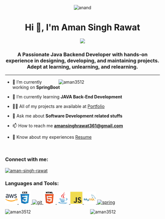 <p align ="center"> <img width="830" src="https://i.pinimg.com/originals/fa/7b/4b/fa7b4bdc3b2f73e749e5c2c646d4ae13.gif" alt="anand"/> </p>

<h1 align="center">Hi 👋, I'm Aman Singh Rawat</h1>


<p align="center"><a align="center" href="https://aman3512.github.io/"><img src="https://readme-typing-svg.herokuapp.com?color=0A88B3&lines=Welcome+to+My+GitHub+Profile...!;Click+to+visit+my+Portfolio..." /></a></p>

<h3 align="center">A Passionate Java Backend Developer with hands-on experience in designing, developing, and maintaining projects. Adept at learning, unlearning, and relearning.</h3>

<hr>

<img align="right" img width="330" src="https://raw.githubusercontent.com/TheDudeThatCode/TheDudeThatCode/master/Assets/Developer.gif" alt="aman3512" />

- 🔭 I’m currently working on **SpringBoot**

- 🌱 I’m currently learning **JAVA Back-End Development**

- 👨‍💻 All of my projects are available at [Portfolio](https://aman3512.github.io/)

- 💬 Ask me about **Software Development related stuffs**

- 📫 How to reach me **amansinghrawat361@gmail.com**

- 📄 Know about my experiences [Resume](https://drive.google.com/file/d/1IJRagf3NA5H63ecQaTzQ3ypZ-jtu9MyG/view?usp=sharing)

<br>

<h3 align="left">Connect with me:</h3>
<p align="left">
<a href="https://linkedin.com/in/aman-singh-rawat" target="blank"><img align="center" src="https://raw.githubusercontent.com/rahuldkjain/github-profile-readme-generator/master/src/images/icons/Social/linked-in-alt.svg" alt="aman-singh-rawat" height="30" width="40" /></a>
</p>

<h3 align="left">Languages and Tools:</h3>
<p align="left"> <a href="https://aws.amazon.com" target="_blank" rel="noreferrer"> <img src="https://raw.githubusercontent.com/devicons/devicon/master/icons/amazonwebservices/amazonwebservices-original-wordmark.svg" alt="aws" width="40" height="40"/> </a> <a href="https://www.w3schools.com/css/" target="_blank" rel="noreferrer"> <img src="https://raw.githubusercontent.com/devicons/devicon/master/icons/css3/css3-original-wordmark.svg" alt="css3" width="40" height="40"/> </a> <a href="https://git-scm.com/" target="_blank" rel="noreferrer"> <img src="https://www.vectorlogo.zone/logos/git-scm/git-scm-icon.svg" alt="git" width="40" height="40"/> </a> <a href="https://www.w3.org/html/" target="_blank" rel="noreferrer"> <img src="https://raw.githubusercontent.com/devicons/devicon/master/icons/html5/html5-original-wordmark.svg" alt="html5" width="40" height="40"/> </a> <a href="https://www.java.com" target="_blank" rel="noreferrer"> <img src="https://raw.githubusercontent.com/devicons/devicon/master/icons/java/java-original.svg" alt="java" width="40" height="40"/> </a> <a href="https://developer.mozilla.org/en-US/docs/Web/JavaScript" target="_blank" rel="noreferrer"> <img src="https://raw.githubusercontent.com/devicons/devicon/master/icons/javascript/javascript-original.svg" alt="javascript" width="40" height="40"/> </a> <a href="https://www.mysql.com/" target="_blank" rel="noreferrer"> <img src="https://raw.githubusercontent.com/devicons/devicon/master/icons/mysql/mysql-original-wordmark.svg" alt="mysql" width="40" height="40"/> </a> <a href="https://spring.io/" target="_blank" rel="noreferrer"> <img src="https://www.vectorlogo.zone/logos/springio/springio-icon.svg" alt="spring" width="40" height="40"/> </a> </p>



<p><img align="left" style="width:45%" src="https://github-readme-stats.vercel.app/api?username=aman3512&show_icons=true&locale=en" alt="aman3512" /></p>

<p><img align="right" style="width:45%" src="https://github-readme-streak-stats.herokuapp.com/?user=aman3512&" alt="aman3512" /></p>

